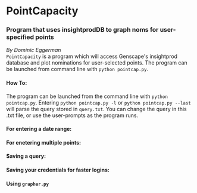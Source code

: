 # PointCapacity

### Program that uses insightprodDB to graph noms for user-specified points
*By Dominic Eggerman*\
`PointCapacity` is a program which will access Genscape's insightprod database and plot nominations for user-selected points.
The program can be launched from command line with `python pointcap.py`.

#### How To:
The program can be launched from the command line with `python pointcap.py`.
Entering `python pointcap.py -l` or `python pointcap.py --last` will parse the query stored in `query.txt`.  You can change the query in this .txt file, or use the user-prompts as the program runs.

#### For entering a date range:
#### For enetering multiple points:

#### Saving a query:
#### Saving your credentials for faster logins:

#### Using `grapher.py`